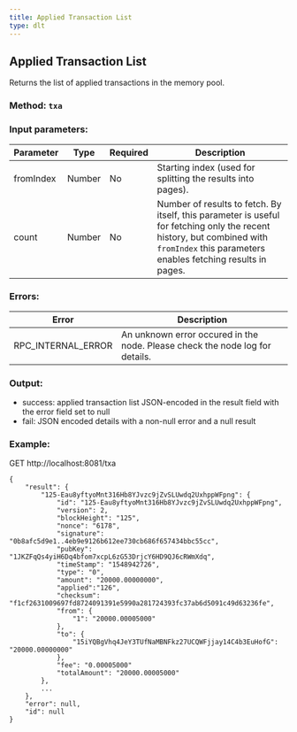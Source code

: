 ```yaml
---
title: Applied Transaction List
type: dlt
---
```

## Applied Transaction List
Returns the list of applied transactions in the memory pool.
### Method: `txa`
### Input parameters:

| Parameter | Type | Required | Description |
| --- | --- | --- | --- |
| fromIndex | Number | No | Starting index (used for splitting the results into pages). |
| count | Number | No | Number of results to fetch. By itself, this parameter is useful for fetching only the recent history, but combined with `fromIndex` this parameters enables fetching results in pages. |


### Errors:

| Error | Description |
| --- | --- |
| RPC_INTERNAL_ERROR | An unknown error occured in the node. Please check the node log for details. |

### Output:
- success: applied transaction list JSON-encoded in the result field with the error field set to null
- fail: JSON encoded details with a non-null error and a null result

### Example:
GET http://localhost:8081/txa
```
{
	"result": {
		"125-Eau8yftyoMnt316Hb8YJvzc9jZvSLUwdq2UxhppWFpng": {
			"id": "125-Eau8yftyoMnt316Hb8YJvzc9jZvSLUwdq2UxhppWFpng",
			"version": 2,
			"blockHeight": "125",
			"nonce": "6178",
			"signature": "0b8afc5d9e1..4eb9e9126b612ee730cb686f657434bbc55cc",
			"pubKey": "1JKZFqQs4yiH6Dq4bfom7xcpL6zG53DrjcY6HD9QJ6cRWmXdq",
			"timeStamp": "1548942726",
			"type": "0",
			"amount": "20000.00000000",
			"applied":"126", 
			"checksum": "f1cf2631009697fd8724091391e5990a281724393fc37ab6d5091c49d63236fe",
			"from": {
				"1": "20000.00005000"
			},
			"to": {
				"15iYQBgVhq4JeY3TUfNaMBNFkz27UCQWFjjay14C4b3EuHofG": "20000.00000000"
			},
			"fee": "0.00005000"
            "totalAmount": "20000.00005000"
		},
		...
	},
	"error": null,
	"id": null
}
```